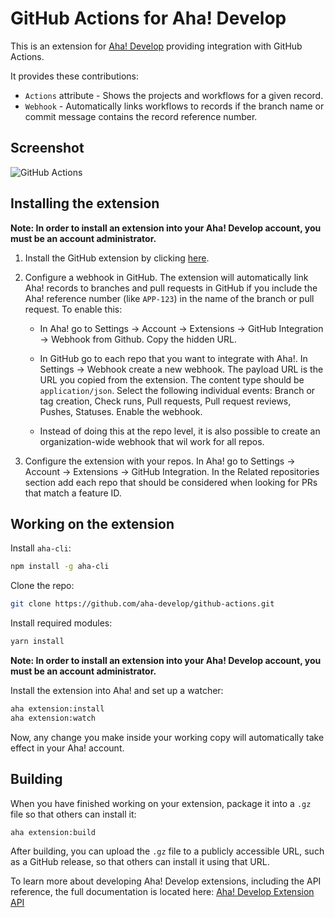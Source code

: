 # GitHub Actions for Aha! Develop
  
This is an extension for [Aha! Develop](https://www.aha.io/develop) providing integration with GitHub Actions.

It provides these contributions:

- `Actions` attribute - Shows the projects and workflows for a given record.
- `Webhook` - Automatically links workflows to records if the branch name or commit message contains the record reference number.

## Screenshot

![GitHub Actions](https://user-images.githubusercontent.com/125077/170320333-c16c1bda-30c7-4020-acb8-e14f67f9e0d6.png)

## Installing the extension

**Note: In order to install an extension into your Aha! Develop account, you must be an account administrator.**

1. Install the GitHub extension by clicking [here](https://secure.aha.io/settings/account/extensions/install?url=https%3A%2F%2Fsecure.aha.io%2Fextensions%2Faha-develop.github-actions.gz).

2. Configure a webhook in GitHub. The extension will automatically link Aha! records to branches and pull requests in GitHub if you include the Aha! reference number (like `APP-123`) in the name of the branch or pull request. To enable this:

   - In Aha! go to Settings -> Account -> Extensions -> GitHub Integration -> Webhook from Github. Copy the hidden URL.

   - In GitHub go to each repo that you want to integrate with Aha!. In Settings -> Webhook create a new webhook. The payload URL is the URL you copied from the extension. The content type should be `application/json`. Select the following individual events: Branch or tag creation, Check runs, Pull requests, Pull request reviews, Pushes, Statuses. Enable the webhook.

    - Instead of doing this at the repo level, it is also possible to create an organization-wide webhook that wil work for all repos.

3. Configure the extension with your repos. In Aha! go to Settings -> Account -> Extensions -> GitHub Integration. In the Related repositories section add each repo that should be considered when looking for PRs that match a feature ID.

## Working on the extension

Install `aha-cli`:

```sh
npm install -g aha-cli
```

Clone the repo:

```sh
git clone https://github.com/aha-develop/github-actions.git
```

Install required modules:

```sh
yarn install
```

**Note: In order to install an extension into your Aha! Develop account, you must be an account administrator.**

Install the extension into Aha! and set up a watcher:

```sh
aha extension:install
aha extension:watch
```

Now, any change you make inside your working copy will automatically take effect in your Aha! account.

## Building

When you have finished working on your extension, package it into a `.gz` file so that others can install it:

```sh
aha extension:build
```

After building, you can upload the `.gz` file to a publicly accessible URL, such as a GitHub release, so that others can install it using that URL.

To learn more about developing Aha! Develop extensions, including the API reference, the full documentation is located here: [Aha! Develop Extension API](https://www.aha.io/support/develop/extensions)

